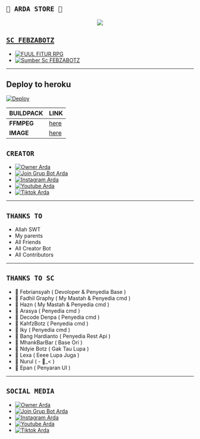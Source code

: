 





## ` ARDA STORE `
<p align="center">
<a href="https://bit.ly/ArdaSahaWA"><img src="https://j.top4top.io/p_2201fhvok0.jpg" />
</p>





## `SC FEBZABOTZ`
- [![FUUL FITUR RPG](https://img.shields.io/badge/Video-ff3399)](https://youtu.be/4EWisOAkI2A)
- [![Sumber Sc FEBZABOTZ](https://img.shields.io/badge/Download-ff3399)](https://github.com/ArdaStore/PikonXCode/archive/refs/heads/master.zip)
----------



## Deploy to heroku

[![Deploy](https://www.herokucdn.com/deploy/button.svg)](https://heroku.com/deploy?template=https://github.com/Dawnfrosty/ArdaStore)


| BUILDPACK | LINK |
|--------|--------|
| **FFMPEG** |[here](https://github.com/clhuang/heroku-buildpack-webp-binaries.git) |
| **IMAGE** |[here](https://github.com/jonathanong/heroku-buildpack-ffmpeg-latest) |


 


## `CREATOR`
- [![Owner Arda](https://img.shields.io/badge/Whatsapp-ArdaSaha-brightgreen)](https://bit.ly/ArdaSahaWA)
- [![Join Grup Bot Arda](https://img.shields.io/badge/Join%20Group-000000?style=flat&logo=whatsapp&logoColor=green)](https://chat.whatsapp.com/CFpy7emsxtqGTCqW4ZUKpl) 
- [![Instagram Arda](https://img.shields.io/badge/Instagram-000000?style=flat&logo=instagram&logoColor=ff69b4)](https://bit.ly/ArdaSaha10)
- [![Youtube Arda](https://img.shields.io/badge/Youtube-000000?style=flat&logo=youtube&logoColor=red)](https://bit.ly/YTarda)
- [![Tiktok Arda](https://img.shields.io/badge/Tiktok-000000?style=flat&logo=tiktok&logoColor=ffffff)](https://bit.ly/TikTokArda)

----------



## `THANKS TO`
- Allah SWT
- My parents
- All Friends
- All Creator Bot
- All Contributors
----------


## `THANKS TO SC`
-  Febriansyah ( Devoloper & Penyedia Base )
-  Fadhil Graphy ( My Mastah & Penyedia cmd )
-  Hazn ( My Mastah & Penyedia cmd )
-  Arasya ( Penyedia cmd )
-  Decode Denpa ( Penyedia cmd )
-  KahfzBotz ( Penyedia cmd )
-  Iky ( Penyedia cmd )
-  Bang Hardianto ( Penyedia Rest Api )
-  MhankBarBar ( Base Ori )
-  Ndyie Botz ( Gak Tau Lupa )
-  Lexa ( Eeee Lupa Juga )
-  Nurul ( - _< )
-  Epan ( Penyaran UI )
----------



## `SOCIAL MEDIA`
- [![Owner Arda](https://img.shields.io/badge/Whatsapp-ArdaSaha-brightgreen)](https://bit.ly/ArdaSahaWA)
- [![Join Grup Bot Arda](https://img.shields.io/badge/Join%20Group-000000?style=flat&logo=whatsapp&logoColor=green)](https://chat.whatsapp.com/CFpy7emsxtqGTCqW4ZUKpl) 
- [![Instagram Arda](https://img.shields.io/badge/Instagram-000000?style=social&logo=instagram&logoColor=ff69b4)](https://bit.ly/ArdaSaha10)
- [![Youtube Arda](https://img.shields.io/badge/Youtube-000000?style=social&logo=youtube&logoColor=red)](https://bit.ly/YTarda)
- [![Tiktok Arda](https://img.shields.io/badge/Tiktok-ff007f?style=social&logo=tiktok&logoColor=ff007f)](https://bit.ly/TikTokArda)





